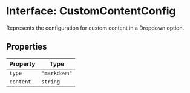 # Interface: CustomContentConfig

Represents the configuration for custom content in a Dropdown option.

## Properties

| Property | Type |
| ------ | ------ |
| `type` | `"markdown"` |
| `content` | `string` |
